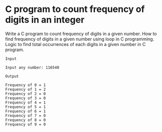 # C program to count frequency of digits in an integer
Write a C program to count frequency of digits in a given number. How to find frequency of digits in a given number using loop in C programming. Logic to find total occurrences of each digits in a given number in C program.

```
Input

Input any number: 116540

Output

Frequency of 0 = 1 
Frequency of 1 = 2 
Frequency of 2 = 0 
Frequency of 3 = 0 
Frequency of 4 = 1 
Frequency of 5 = 1 
Frequency of 6 = 1 
Frequency of 7 = 0 
Frequency of 8 = 0 
Frequency of 9 = 0
```

